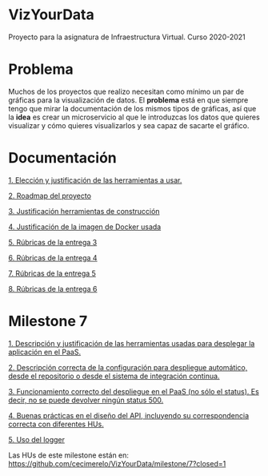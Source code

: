 # VizYourData
Proyecto para la asignatura de Infraestructura Virtual. Curso 2020-2021

# Problema

Muchos de los proyectos que realizo necesitan como mínimo un par de gráficas para la visualización de datos. 
El **problema** está en que siempre tengo que mirar la documentación de los mismos tipos de gráficas,
así que la **idea** es crear un microservicio al que le introduzcas los datos que quieres visualizar 
y cómo quieres visualizarlos y sea capaz de sacarte el gráfico.

# Documentación

[1. Elección y justificación de las herramientas a usar.](docs/herramientas.md)

[2. Roadmap del proyecto](docs/roadmap.md)

[3. Justificación herramientas de construcción](docs/herramientas_construccion.md)

[4. Justificación de la imagen de Docker usada](docs/justificacion_imagen_docker.md)

[5. Rúbricas de la entrega 3](docs/entrega_3.md)

[6. Rúbricas de la entrega 4](docs/entrega_4.md)

[7. Rúbricas de la entrega 5](docs/entrega_5.md)

[8. Rúbricas de la entrega 6](docs/entrega_6.md)

# Milestone 7

[1. Descripción y justificación de las herramientas usadas para desplegar la aplicación en el PaaS.](docs/despliegue_paas.md)

[2. Descripción correcta de la configuración para despliegue automático, desde el repositorio o desde el sistema de integración continua.](docs/despliegue_ci.md)

[3. Funcionamiento correcto del despliegue en el PaaS (no sólo el status). Es decir, no se puede devolver ningún status 500.](docs/funcionamiento_correcto.md)

[4. Buenas prácticas en el diseño del API, incluyendo su correspondencia correcta con diferentes HUs.](docs/practicas_hus_api.md)

[5. Uso del logger](docs/middleware.md)


Las HUs de este milestone están en: https://github.com/cecimerelo/VizYourData/milestone/7?closed=1
